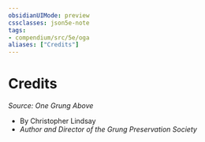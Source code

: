 ```yaml
---
obsidianUIMode: preview
cssclasses: json5e-note
tags:
- compendium/src/5e/oga
aliases: ["Credits"]
---
```

# Credits
*Source: One Grung Above* 

- By Christopher Lindsay  
- *Author and Director of the Grung Preservation Society*